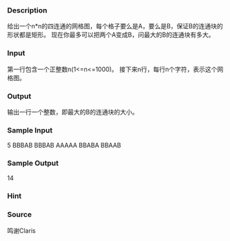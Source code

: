 
### Description
给出一个n*n的四连通的网格图，每个格子要么是A，要么是B，保证B的连通块的形状都是矩形。
现在你最多可以把两个A变成B，问最大的B的连通块有多大。

### Input
第一行包含一个正整数n(1<=n<=1000)。
接下来n行，每行n个字符，表示这个网格图。

### Output
输出一行一个整数，即最大的B的连通块的大小。

### Sample Input
5
BBBAB
BBBAB
AAAAA
BBABA
BBAAB
### Sample Output
14
### Hint

### Source
鸣谢Claris